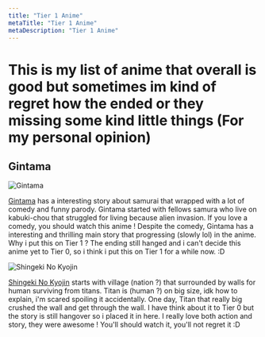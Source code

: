 ```yaml
---
title: "Tier 1 Anime"
metaTitle: "Tier 1 Anime"
metaDescription: "Tier 1 Anime"
---
```

# This is my list of anime that overall is good but sometimes im kind of regret how the ended or they missing some kind little things (For my personal opinion)
## Gintama
![Gintama](https://cdn.myanimelist.net/images/anime/10/73274.jpg "Gintama")

[Gintama](https://myanimelist.net/anime/918/Gintama) has a interesting story about samurai that wrapped with a lot of comedy and funny parody.
Gintama started with fellows samura who live on kabuki-chou that struggled for living because alien invasion.
If you love a comedy, you should watch this anime !
Despite the comedy, Gintama has a interesting and thrilling main story that progressing (slowly lol) in the anime.
Why i put this on Tier 1 ? The ending still hanged and i can't decide this anime yet to Tier 0, so i think i put this on Tier 1 for a while now. :D

![Shingeki No Kyojin](https://cdn.myanimelist.net/images/anime/10/47347.jpg "Shingeki No Kyojin")

[Shingeki No Kyojin](https://myanimelist.net/anime/16498/Shingeki_no_Kyojin) starts with village (nation ?) that surrounded by walls for human surviving from titans. Titan is (human ?) on big size, idk how to explain, i'm scared spoiling it accidentally.
One day, Titan that really big crushed the wall and get through the wall.
I have think about it to Tier 0 but the story is still hangover so i placed it in here.
I really love both action and story, they were awesome !
You'll should watch it, you'll not regret it :D
